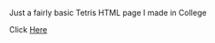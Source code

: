 Just a fairly basic Tetris HTML page I made in College

Click [Here](https://html-preview.github.io/?url=https://github.com/shankarg0426/TetrisOnHTML/blob/main/Tetris.html)
